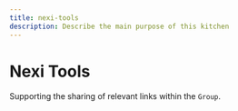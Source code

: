 ```yaml
---
title: nexi-tools
description: Describe the main purpose of this kitchen
---
```


# 
# Nexi Tools

Supporting the sharing of relevant links within the `Group`.


